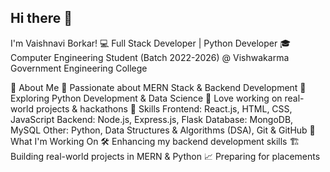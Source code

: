 ## Hi there 👋
 I'm Vaishnavi Borkar! 
💻 Full Stack Developer | Python Developer
🎓 Computer Engineering Student (Batch 2022-2026) @ Vishwakarma Government Engineering College

🚀 About Me
🔹 Passionate about MERN Stack & Backend Development
🔹 Exploring Python Development & Data Science
🔹 Love working on real-world projects & hackathons
📌 Skills
Frontend: React.js, HTML, CSS, JavaScript
Backend: Node.js, Express.js, Flask
Database: MongoDB, MySQL
Other: Python, Data Structures & Algorithms (DSA), Git & GitHub
🌱 What I'm Working On
🛠 Enhancing my backend development skills
🏗 Building real-world projects in MERN & Python
📈 Preparing for placements
<!--
**vaishnavi-2694/vaishnavi-2694** is a ✨ _special_ ✨ repository because its `README.md` (this file) appears on your GitHub profile.

Here are some ideas to get you started:

- 🔭 I’m currently working on ...
- 🌱 I’m currently learning ...
- 👯 I’m looking to collaborate on ...
- 🤔 I’m looking for help with ...
- 💬 Ask me about ...
- 📫 How to reach me: ...
- 😄 Pronouns: ...
- ⚡ Fun fact: ...
-->
